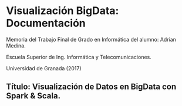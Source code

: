 # Visualización BigData:  Documentación

Memoria del Trabajo Final de Grado en Informática del alumno: Adrian Medina.

Escuela Superior de Ing. Informática y Telecomunicaciones.

Universidad de Granada (2017)

## Título: Visualización de Datos en BigData con Spark & Scala.


